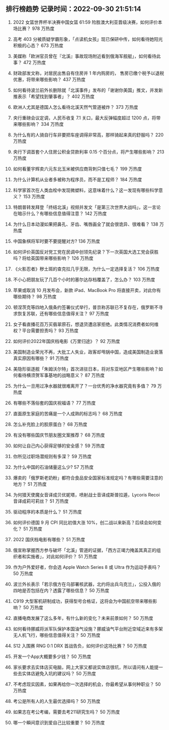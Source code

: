 
## 排行榜趋势 记录时间：2022-09-30 21:51:14
  
  1. 2022 女篮世界杯半决赛中国女篮 61:59 险胜澳大利亚晋级决赛，如何评价本场比赛？ 978 万热度
    
  2. 高考 403 分被质疑学霸形象，「点读机女孩」现已保研中传，如何看待她阳光积极的心态？ 673 万热度
    
  3. 美媒称「欧洲官员曾在『北溪』事故现场附近看到俄海军舰艇」，如何看待此事？ 472 万热度
    
  4. 财政部发文称，对居民出售自有住房并 1 年内购房的， 售房已缴个税予以退税优惠，将带来哪些影响？ 437 万热度
    
  5. 如何看待波兰前外长删除就「北溪事件」发布的「谢谢你美国」推文，并发新推表示「希望找到肇事者」？ 402 万热度
    
  6. 欧洲人尤其是德国人怎么看待北溪天然气管道被炸？ 373 万热度
    
  7. 央行重磅会议定调，人民币收复 7.1 关口，最大反弹幅度超过 1200 点，将带来哪些影响？ 334 万热度
    
  8. 为什么有的人骑自行车非要把车座调得非常高，那样骑起来真的舒服吗？ 220 万热度
    
  9. 央行下调首套个人住房公积金贷款利率 0.15 个百分点，将产生哪些影响？ 213 万热度
    
  10. 如何看董宇辉卖六元东北玉米被供应商背刺只值七毛？ 199 万热度
    
  11. 为什么计算机从业者多被称为程序员，而不是工程师？ 184 万热度
    
  12. 科学家首次在人类血栓中发现微塑料，这意味着什么？这一发现有哪些科学意义？ 153 万热度
    
  13. 特朗普转发拜登「终结北溪」视频并发文「是第三次世界大战吗」，这一言论在暗示什么？有哪些信息值得注意？ 142 万热度
    
  14. 为什么日本动漫如果把鼻孔、牙齿、嘴唇画全了就会很诡异、很难看？ 138 万热度
    
  15. 中国象棋将军时要不要提醒对方? 136 万热度
    
  16. 如何评价英国反对党工党在民调中创领先纪录？下一次英国大选工党会获胜吗？将给英国带来哪些影响？ 126 万热度
    
  17. 《火影忍者》秽土斑的查克拉几乎无限，为什么一定选择复活？ 106 万热度
    
  18. 不小心把朋友玩了几百个小时的塞尔达存档覆盖了，怎么办？ 103 万热度
    
  19. 苹果或取消 10 月发布会，新款 iPad、MacBook Pro 将直接开卖，对此你有哪些期待？ 98 万热度
    
  20. 顿涅茨克等四地入俄条约签署仪式举行，普京称苏联已不复存在，俄罗斯不寻求恢复苏联，还有哪些信息值得关注？ 97 万热度
    
  21. 女子看直播花百万买翡翠原石，想退货遭店家拒绝。此类情况消费者如何维权？平台需要担责吗？ 93 万热度
    
  22. 如何评价2022年国庆档电影《万里归途》？ 92 万热度
    
  23. 美国制造业荣光不再，大批工人失业，政客却甩锅中国，造成美国制造业衰落真实原因有哪些？ 91 万热度
    
  24. 美隐形驱逐舰「朱姆沃尔特」首次进驻日本，将对东亚地区产生哪些影响？如何看待横须贺军事基地的战略意义？ 87 万热度
    
  25. 为什么一旦用过净水器就很难离开了？一台优秀的净水器究竟有多值？ 79 万热度
    
  26. 有哪些不落俗套的国庆祝福语？ 77 万热度
    
  27. 直面原生家庭的苦痛是一个人成熟的标志吗？ 68 万热度
    
  28. 怎么补充脸上的胶原蛋白？ 68 万热度
    
  29. 有没有哪些国庆节朋友圈文案推荐？ 68 万热度
    
  30. 如何让自己内心获得足够的安全感？ 59 万热度
    
  31. 你所见过职场潜规则有多深？ 59 万热度
    
  32. 为什么中国的石油储量这么少? 57 万热度
    
  33. 爆卖的「俄罗斯老奶粉」都符合食品安全国家标准规定吗？有哪些需要注意的地方？ 51 万热度
    
  34. 为何猎天使魔女音译成贝优妮塔，喷射战士音译成斯普拉遁，Lycoris Recoi 音译成莉可莉丝？ 51 万热度
    
  35. 驱动程序的本质是什么？ 51 万热度
    
  36. 如何评价德国 9 月 CPI 同比初值大涨 10%，创二战以来新高？后续会如何变化？ 51 万热度
    
  37. 2022 国庆档电影有哪些？ 51 万热度
    
  38. 俄宣称掌握西方参与破坏「北溪」管道的证据，「西方正竭力掩盖其真正的组织者和实施者」，对此如何评价？ 51 万热度
    
  39. 作为户外爱好者，你会选 Apple Watch Series 8 或 Ultra 作为运动手表吗？ 50 万热度
    
  40. 波兰外长表示「若示俄方在乌部署核武器，北约将出兵乌克兰」，公投入俄的四地是否包括在内？透露了哪些信息？ 50 万热度
    
  41. C919 大型客机研制成功，获得型号合格证，这将会为中国航空带来哪些影响？ 50 万热度
    
  42. 直播电商发展了这么多年，有什么新的变化？未来前景如何？ 50 万热度
    
  43. 如何看待挪威将派军队保护本国油气设施？挪威油气平台附近空域近来有多架无人机飞行，哪些信息值得关注？ 50 万热度
    
  44. S12 入围赛 RNG 0:1 DRX 首战告负，如何评价这场比赛？ 50 万热度
    
  45. 开发一个App大概要多少钱？ 50 万热度
    
  46. 家长要求去实体店买电脑，网上大家又都说实体店很坑，所以请问有人能提一些去实体店避免入坑的建议吗？ 50 万热度
    
  47. 不考虑现实因素，如果再给你一次选择的机会，你最希望从事何种职业？ 50 万热度
    
  48. 考公是所有人的人生最优选择吗？ 50 万热度
    
  49. 如果志在考公考编，需要去考211研究生吗？ 50 万热度
    
  50. 哪一个瞬间意识到爱自己比较重要？ 50 万热度
    